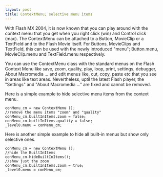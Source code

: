 ```yaml
---
layout: post
title: ContextMenu; selective menu items
---
```


With Flash MX 2004, it is now known that you can play around with the context menu that you get when you right click (win) and Control click (mac). The ContextMenu can be attached to a Button, MovieClip or a TextField and to the Flash Movie itself. For Buttons, MovieClips and TextField, this can be used with the newly introduced "menu"; Button.menu, MovieClip.menu and TextField.menu respectively.

You can use the ContextMenu class with the standard menus on the Flash Context Menu like save, zoom, quality, play, loop, print, settings, debugger, About Macromedia ... and edit menus like, cut, copy, paste etc that you see in areas like text areas. Nevertheless, uptil the latest Flash player, the "Settings" and "About Macromedia ..." are fixed and cannot be removed.


Here is a simple example to hide selective menu items from the context menu.

```
conMenu_cm = new ContextMenu ();
//remove the menu items "zoom" and "quality"
conMenu_cm.builtInItems.zoom = false;
conMenu_cm.builtInItems.quality = false;
_level0.menu = conMenu_cm;
```

Here is another simple example to hide all built-in menus but show only selective ones.

```
conMenu_cm = new ContextMenu ();
//hide the BuiltInItems
conMenu_cm.hideBuiltInItems();
//show just the zoom
conMenu_cm.builtInItems.zoom = true;
_level0.menu = conMenu_cm;
```